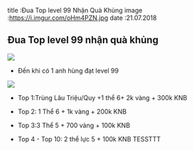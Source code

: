 title :Đua Top level 99 Nhận Quà Khủng
image :https://i.imgur.com/oHm4PZN.jpg
date  :21.07.2018
## Đua Top level 99 nhận quà khủng

![](https://i.imgur.com/GBVpGKi.png)

- Đến khi có 1 anh hùng đạt level 99

![](https://i.imgur.com/U0DEf1f.png)

- Top 1:Trùng Lâu Triệu/Quy +1 thể 6+ 2k vàng + 300k KNB

- Top 2: 1 Thể 6 + 1k vàng + 200k KNB

- Top 3:3 Thể 5 + 700 vàng + 100k KNB

- Top 4 - Top 10: 2 thể lực 5 + 100k KNB
TESSTTT
